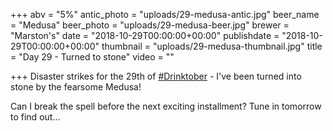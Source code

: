 +++
abv = "5%"
antic_photo = "uploads/29-medusa-antic.jpg"
beer_name = "Medusa"
beer_photo = "uploads/29-medusa-beer.jpg"
brewer = "Marston's"
date = "2018-10-29T00:00:00+00:00"
publishdate = "2018-10-29T00:00:00+00:00"
thumbnail = "uploads/29-medusa-thumbnail.jpg"
title = "Day 29 - Turned to stone"
video = ""

+++
Disaster strikes for the 29th of [#Drinktober](https://www.facebook.com/hashtag/drinktober?source=feed_text&epa=HASHTAG) - I've been turned into stone by the fearsome Medusa!

Can I break the spell before the next exciting installment? Tune in tomorrow to find out...